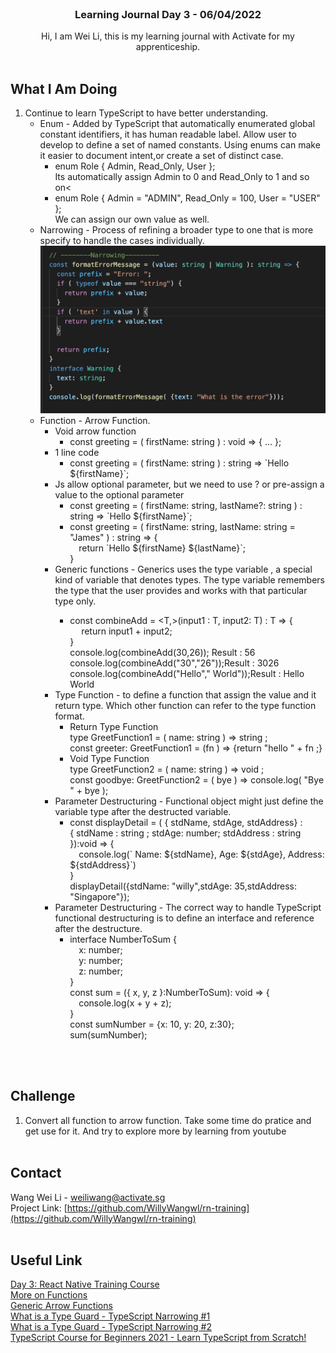 
<br />
<div align="center">

  <h3 align="center">Learning Journal Day 3 - 06/04/2022</h3>

  <p align="center">
    Hi, I am Wei Li, this is my learning journal with Activate for my apprenticeship. 
    <br /><br />
  </p>
</div>


<!-- What I Am Doing -->
## What I Am Doing
<oL>
  <li>    
    Continue to learn TypeScript to have better understanding.
    <ul>
        <li>
            Enum - Added by TypeScript that automatically enumerated global constant identifiers, it has human readable label. Allow user to develop to define a set of named constants. Using enums can make it easier to document intent,or create a set of distinct case.
            <ul>
                <li>
                    enum Role { Admin, Read_Only, User }; <br/> Its automatically assign Admin to 0 and Read_Only to 1 and so on<
                </li>
                <li>
                    enum Role { Admin = "ADMIN", Read_Only = 100, User = "USER" }; <br />We can assign our own value as well.
                </li>
            </ul>
        </li>
        <li>
            Narrowing - Process of refining a broader type to one that is more specify to handle the cases individually. <br />
            <img src="./img/narrowing.jpeg" width="500"/>
        </li>
        <li>
            Function - Arrow Function.
            <ul>
                <li>Void arrow function
                    <ul>
                        <li>
                            const greeting =  ( firstName: string ) : void  => { ... };
                        </li>
                    </ul>
                </li>
                <li>1 line code 
                    <ul>
                        <li>
                            const greeting = ( firstName: string ) : string => `Hello ${firstName}`;
                        </li>
                    </ul>
                </li>
                <li>Js allow optional parameter, but we need to use ? or pre-assign a value to the optional parameter
                    <ul>
                        <li>
                            const greeting = ( firstName: string, lastName?: string ) : string => `Hello ${firstName}`;<br />
                        </li>
                        <li>
                            const greeting = ( firstName: string, lastName: string = "James" ) : string => { <br />
                                &emsp;return `Hello ${firstName} ${lastName}`;<br />
                            }
                        </li>
                    </ul>
                </li>
                <li>Generic functions - Generics uses the type variable <T>, a special kind of variable that denotes types. The type variable remembers the type that the user provides and works with that particular type only.
                    <ul>
                        <li>
                            const combineAdd = &lt;T,&gt;(input1 : T, input2: T) : T => {<br />
                                &emsp; return input1 + input2; <br />
                            }<br />
                            console.log(combineAdd(30,26)); Result : 56<br />
                            console.log(combineAdd("30","26"));Result : 3026<br />
                            console.log(combineAdd("Hello"," World"));Result : Hello World<br />
                        </li>
                    </ul>
                </li>
                <li>Type Function - to define a function that assign the value and it return type. Which other function can refer to the type function format.
                    <ul>
                        <li>Return Type Function <br/>
                            type GreetFunction1 = ( name: string ) => string ;<br />
                            const greeter: GreetFunction1 = (fn ) => {return  "hello " + fn ;}
                        </li>
                        <li>Void Type Function <br/>
                            type GreetFunction2 = ( name: string ) => void ;<br/>
                            const goodbye: GreetFunction2 = ( bye ) => console.log( "Bye " + bye );
                        </li>
                    </ul>
                </li>
                <li>Parameter Destructuring - Functional object might just define the variable type after the destructed variable.
                    <ul>
                        <li>
                            const displayDetail = ( { stdName, stdAge, stdAddress} :<br />
                            { stdName : string ; stdAge: number; stdAddress : string }):void => {<br />
                            &emsp;console.log(` Name: ${stdName}, Age: ${stdAge}, Address: ${stdAddress}`)<br />
                        }<br />
                        displayDetail({stdName: "willy",stdAge: 35,stdAddress: "Singapore"});                      
                        </li>
                    </ul>
                </li>
                <li>Parameter Destructuring - The correct way to handle TypeScript functional destructuring is to define an interface and reference after the destructure.
                    <ul>
                        <li>
                            interface NumberToSum {<br />
                                &emsp;x: number;<br />
                                &emsp;y: number;<br />
                                &emsp;z: number;<br />
                            }<br />
                            const sum = ({ x, y, z }:NumberToSum): void => {<br />
                                &emsp;console.log(x + y + z);<br />
                            }<br />
                            const sumNumber = {x: 10, y: 20, z:30};<br />
                            sum(sumNumber);                     
                        </li>
                    </ul>
                </li>
            </ul>
        </li>
      
</ol>
<br /><br />


<!-- Challenge -->
## Challenge
1. Convert all function to arrow function. Take some time do pratice and get use for it. And try to explore more by learning from youtube
<br /><br />



<!-- CONTACT -->
## Contact

Wang Wei Li - weiliwang@activate.sg<br />
Project Link: [https://github.com/WillyWangwl/rn-training](https://github.com/WillyWangwl/rn-training)
<br /><br />

<!-- Useful Link -->
## Useful Link
[Day 3: React Native Training Course](https://docs.google.com/document/d/1gvp4YxdE8aR26AYspRR52oY_SPSofc-eFteKg-imUCU/edit#)<br />
[More on Functions](https://www.typescriptlang.org/docs/handbook/2/functions.html)<br />
[Generic Arrow Functions](https://www.carlrippon.com/generic-arrow-functions/)<br />
[What is a Type Guard - TypeScript Narrowing #1](https://www.youtube.com/watch?v=EoPubc1u5IY)<br />
[What is a Type Guard - TypeScript Narrowing #2](https://www.youtube.com/watch?v=ZdMfiVK7fcM)<br />
[TypeScript Course for Beginners 2021 - Learn TypeScript from Scratch!](https://www.youtube.com/watch?v=BwuLxPH8IDs&t=5297s)<br />
    
